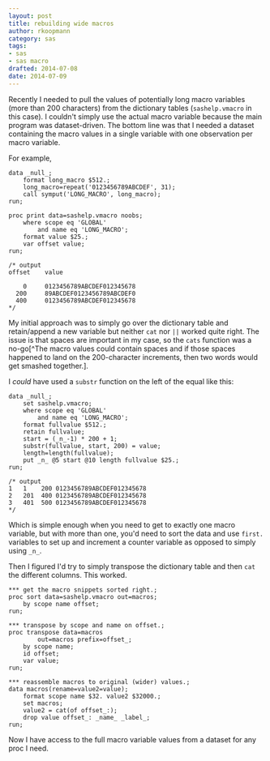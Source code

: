 ```yaml
---
layout: post
title: rebuilding wide macros
author: rkoopmann
category: sas
tags:
- sas
- sas macro
drafted: 2014-07-08
date: 2014-07-09
---
```


Recently I needed to pull the values of potentially long macro variables (more than 200 characters) from the dictionary tables (`sashelp.vmacro` in this case). I couldn't simply use the actual macro variable because the main program was dataset-driven. The bottom line was that I needed a dataset containing the macro values in a single variable with one observation per macro variable.

<!--more-->

For example,

```text
data _null_;
	format long_macro $512.;
	long_macro=repeat('0123456789ABCDEF', 31);
	call symput('LONG_MACRO', long_macro);
run;

proc print data=sashelp.vmacro noobs;
    where scope eq 'GLOBAL'
    	and name eq 'LONG_MACRO';
    format value $25.;
    var offset value;
run;

/* output
offset    value

    0     0123456789ABCDEF012345678
  200     89ABCDEF0123456789ABCDEF0
  400     0123456789ABCDEF012345678
*/
```

My initial approach was to simply go over the dictionary table and retain/append a new variable but neither `cat` nor `||` worked quite right. The issue is that spaces are important in my case, so the `cats` function was a no-go[^The macro values could contain spaces and if those spaces happened to land on the 200-character increments, then two words would get smashed together.].

I *could* have used a `substr` function on the left of the equal like this:

```text
data _null_;
	set sashelp.vmacro;
	where scope eq 'GLOBAL'
		and name eq 'LONG_MACRO';
	format fullvalue $512.;
	retain fullvalue;
	start = (_n_-1) * 200 + 1;
	substr(fullvalue, start, 200) = value;
	length=length(fullvalue);
	put _n_ @5 start @10 length fullvalue $25.;
run;

/* output
1   1    200 0123456789ABCDEF012345678
2   201  400 0123456789ABCDEF012345678
3   401  500 0123456789ABCDEF012345678
*/
```

Which is simple enough when you need to get to exactly one macro variable, but with more than one, you'd need to sort the data and use `first.` variables to set up and increment a counter variable as opposed to simply using `_n_`.

Then I figured I'd try to simply transpose the dictionary table and then `cat` the different columns. This worked.

```text
***	get the macro snippets sorted right.;
proc sort data=sashelp.vmacro out=macros;
	by scope name offset;
run;

***	transpose by scope and name on offset.;
proc transpose data=macros
		out=macros prefix=offset_;
	by scope name;
	id offset;
	var value;
run;

***	reassemble macros to original (wider) values.;
data macros(rename=value2=value);
	format scope name $32. value2 $32000.;
    set macros;
	value2 = cat(of offset_:);
	drop value offset_: _name_ _label_;
run;
```

Now I have access to the full macro variable values from a dataset for any proc I need.
